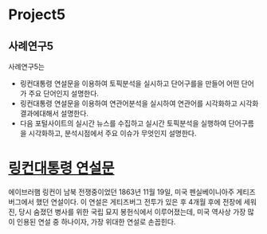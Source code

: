 Project5
===================


## 사례연구5
사례연구5는 
- 링컨대통령 연설문을 이용하여 토픽분석을 실시하고 단어구를을 만들어 어떤 단어가 주요 단어인지 설명한다.
- 링컨대통령 연설문을 이용하여 연관어분석을 실시하여 연관어를 시각화하고 시각화 결과에대해서 설명한다.
- 다음 포털사이트의 실시간 뉴스를 수집하고 실시간 토픽분석을 실행하여 단어구름을 시각화하고, 분석시점에서 주요 이슈가 무엇인지 설명한다.


# [링컨대통령 연설문](https://github.com/Youuuuj/Project5/Lincoln_Gettysburg_Address.pdf)
에이브러햄 링컨이 남북 전쟁중이었던 1863년 11월 19일, 미국 펜실베이니아주 게티즈버그에서 했던 연설이다.
이 연설은 게티즈버그 전투가 있은 후 4개월 후에 전장에 세워진, 당시 숨졌던 병사를 위한 국립 묘지 봉헌식에서 이루어졌는데,
미국 역사상 가장 많이 인용된 연설 중 하나이자, 가장 위대한 연설로 손꼽힌다.
